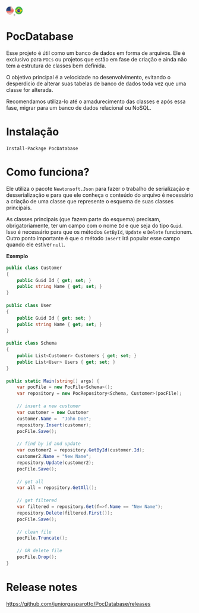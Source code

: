 [
  ![Inglês](https://github.com/juniorgasparotto/PocDatabase/blob/master/doc/img/en-us.png)
](https://github.com/juniorgasparotto/PocDatabase)
[
  ![Português](https://github.com/juniorgasparotto/PocDatabase/blob/master/doc/img/pt-br.png)
](https://github.com/juniorgasparotto/PocDatabase/blob/master/readme-pt-br.md)

# PocDatabase

Esse projeto é útil como um banco de dados em forma de arquivos. Ele é exclusivo para `POCs` ou projetos que estão em fase de criação e ainda não tem a estrutura de classes bem definida.

O objetivo principal é a velocidade no desenvolvimento, evitando o desperdicio de alterar suas tabelas de banco de dados toda vez que uma classe for alterada.

Recomendamos utiliza-lo até o amadurecimento das classes e após essa fase, migrar para um banco de dados relacional ou NoSQL.

# Instalação

```
Install-Package PocDatabase
```

# Como funciona?

Ele utiliza o pacote `Newtonsoft.Json` para fazer o trabalho de serialização e desserialização e para que ele conheça o conteúdo do arquivo é necessário a criação de uma classe que represente o esquema de suas classes principais.

As classes principais (que fazem parte do esquema) precisam, obrigatoriamente, ter um campo com o nome `Id` e que seja do tipo `Guid`. Isso é necessário para que os métodos `GetById`, `Update` e `Delete` funcionem. Outro ponto importante é que o método `Insert` irá popular esse campo quando ele estiver `null`.

**Exemplo**

```csharp
public class Customer
{
    public Guid Id { get; set; }
    public string Name { get; set; }
}

public class User
{
    public Guid Id { get; set; }
    public string Name { get; set; }
}

public class Schema
{
    public List<Customer> Customers { get; set; }
    public List<User> Users { get; set; }
}

public static Main(string[] args) {
    var pocFile = new PocFile<Schema>();
    var repository = new PocRepository<Schema, Customer>(pocFile);

    // insert a new customer
    var customer = new Customer
    customer.Name =  "John Doe";
    repository.Insert(customer);
    pocFile.Save();

    // find by id and update
    var customer2 = repository.GetById(customer.Id);
    customer2.Name = "New Name";
    repository.Update(customer2);
    pocFile.Save();

    // get all
    var all = repository.GetAll();

    // get filtered
    var filtered = repository.Get(f=>f.Name == "New Name");
    repository.Delete(filtered.First());
    pocFile.Save();

    // clean file
    pocFile.Truncate();

    // OR delete file
    pocFile.Drop();
}
```

# Release notes

https://github.com/juniorgasparotto/PocDatabase/releases